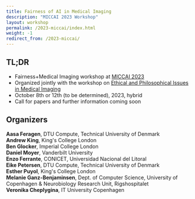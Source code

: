 ```yaml
---
title: Fairness of AI in Medical Imaging
description: "MICCAI 2023 Workshop"
layout: workshop
permalink: /2023-miccai/index.html
weight: -1
redirect_from: /2023-miccai/
---
```


## TL;DR

 - Fairness+Medical Imaging workshop at [MICCAI 2023](https://conferences.miccai.org/2023/en/)
 - Organized jointly with the workshop on [Ethical and Philosophical Issues in Medical Imaging](https://sites.google.com/view/epimi)
 - October 8th or 12th (to be determined), 2023, hybrid
 - Call for papers and further information coming soon


## Organizers

**Aasa Feragen**, DTU Compute, Technical University of Denmark  
**Andrew King**, King's College London  
**Ben Glocker**, Imperial College London  
**Daniel Moyer**, Vanderbilt University  
**Enzo Ferrante**, CONICET, Universidad Nacional del Litoral  
**Eike Petersen**, DTU Compute, Technical University of Denmark  
**Esther Puyol**, King's College London  
**Melanie Ganz-Benjaminsen**, Dept. of Computer Science, University of Copenhagen & Neurobiology Research Unit, Rigshospitalet  
**Veronika Cheplygina**, IT University Copenhagen  

